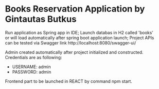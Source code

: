 # Books Reservation Application by Gintautas Butkus
Run application as Spring app in IDE;
Launch databas in H2 called 'books' or will load automatically after spring boot application launch;
Project APIs can be tested via Swagger link http://localhost:8080/swagger-ui/

Admin created automatically after project initialized and constructed. Credentials are as following:
  - USERNAME: admin
  - PASSWORD: admin

  Frontend part to be launched in REACT by command npm start.

